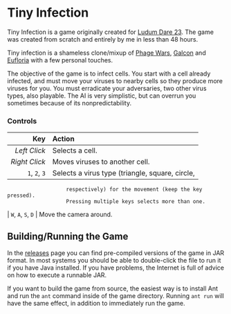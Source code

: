 Tiny Infection
==============

Tiny Infection is a game originally created for [Ludum Dare 23][ld23]. The game
was created from scratch and entirely by me in less than 48 hours.

  [ld23]: http://www.ludumdare.com/compo/ludum-dare-23/

Tiny infection is a shameless clone/mixup of [Phage Wars], [Galcon] and
[Eufloria] with a few personal touches.

  [Phage Wars]: http://armorgames.com/play/2675/phage-wars
  [Galcon]:     http://www.galcon.com/
  [Eufloria]:   http://www.eufloria-game.com/

The objective of the game is to infect cells. You start with a cell already
infected, and must move your viruses to nearby cells so they produce more
viruses for you. You must erradicate your adversaries, two other virus types,
also playable. The AI is very simplistic, but can overrun you sometimes because
of its nonpredictability.


### Controls

| Key                | Action |
|-------------------:|:-------|
| *Left Click*       | Selects a cell.
| *Right Click*      | Moves viruses to another cell.
| `1`, `2`, `3`      | Selects a virus type (triangle, square, circle,
                       respectively) for the movement (keep the key pressed).
                       Pressing multiple keys selects more than one.
| `W`, `A`, `S`, `D` | Move the camera around.


Building/Running the Game
-------------------------

In the [releases](../../releases) page you can find pre-compiled versions of the game
in JAR format. In most systems you should be able to double-click the file to
run it if you have Java installed. If you have problems, the Internet is full of
advice on how to execute a runnable JAR.

If you want to build the game from source, the easiest way is to install Ant and
run the `ant` command inside of the game directory. Running `ant run` will
have the same effect, in addition to immediately run the game.